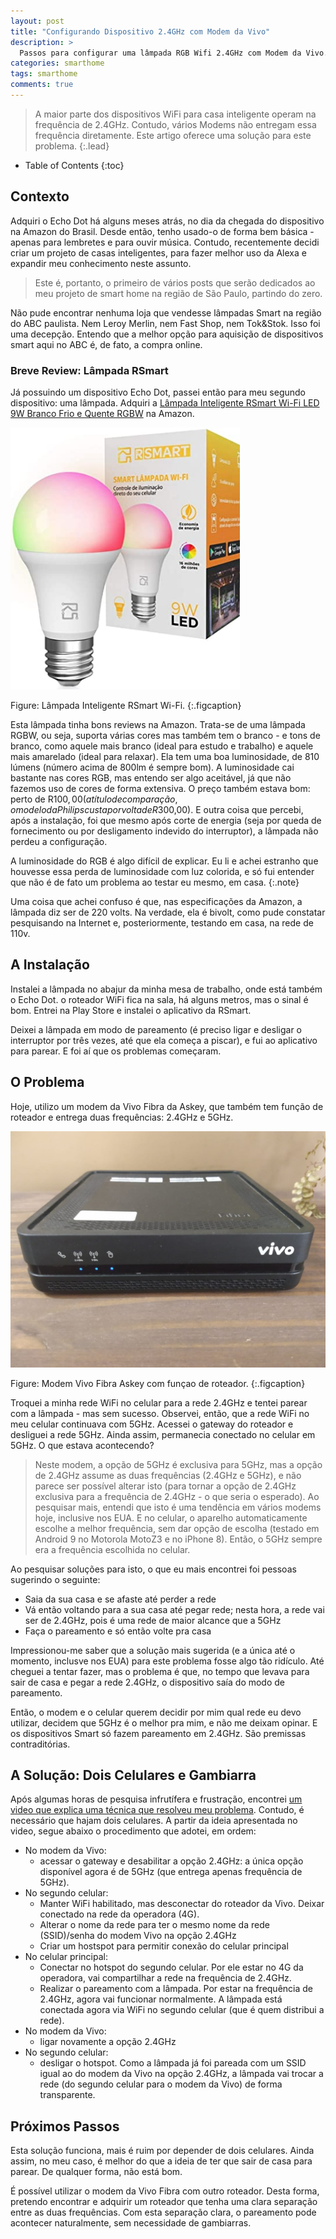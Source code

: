 ```yaml
---
layout: post
title: "Configurando Dispositivo 2.4GHz com Modem da Vivo"
description: >
  Passos para configurar uma lâmpada RGB Wifi 2.4GHz com Modem da Vivo.
categories: smarthome
tags: smarthome
comments: true
---
```

> A maior parte dos dispositivos WiFi para casa inteligente operam na
frequência de 2.4GHz. Contudo, vários Modems não entregam essa frequência
diretamente. Este artigo oferece uma solução para este problema.
{:.lead}

- Table of Contents
{:toc}

## Contexto

Adquiri o Echo Dot há alguns meses atrás, no dia da chegada do dispositivo
na Amazon do Brasil. Desde então, tenho usado-o de forma bem básica - apenas
para lembretes e para ouvir música. Contudo, recentemente decidi criar um
projeto de casas inteligentes, para fazer melhor uso da Alexa e expandir
meu conhecimento neste assunto.

> Este é, portanto, o primeiro de vários posts que serão dedicados ao meu
> projeto de smart home na região de São Paulo, partindo do zero.

Não pude encontrar nenhuma loja que vendesse lâmpadas Smart na região do ABC
paulista. Nem Leroy Merlin, nem Fast Shop, nem Tok&Stok. Isso foi uma decepção.
Entendo que a melhor opção para aquisição de dispositivos smart aqui no ABC é,
de fato, a compra online.

### Breve Review: Lâmpada RSmart

Já possuindo um dispositivo Echo Dot, passei então para meu segundo dispositivo:
uma lâmpada. Adquiri a [Lâmpada Inteligente RSmart Wi-Fi LED 9W Branco Frio e Quente RGBW](https://www.amazon.com.br/gp/product/B08D6X38VV/ref=ppx_yo_dt_b_asin_title_o00_s00?ie=UTF8&psc=1)
na Amazon.

![](/assets/img/blog/smarthome/smarthome-lampada-rsmart.png)

Figure: Lâmpada Inteligente RSmart Wi-Fi.
{:.figcaption}

Esta lâmpada tinha bons reviews na Amazon. Trata-se de uma lâmpada RGBW, ou
seja, suporta várias cores mas também tem o branco - e tons de branco, como
aquele mais branco (ideal para estudo e trabalho) e aquele mais amarelado
(ideal para relaxar). Ela tem uma boa luminosidade, de 810 lúmens (número acima
de 800lm é sempre bom). A luminosidade cai bastante nas cores RGB, mas entendo
ser algo aceitável, já que não fazemos uso de cores de forma extensiva. O preço
também estava bom: perto de R$100,00 (a título de comparação, o modelo da
Philips custa por volta de R$300,00). E outra coisa que percebi, após a
instalação, foi que mesmo após corte de energia (seja por queda de fornecimento
ou por desligamento indevido do interruptor), a lâmpada não perdeu a
configuração.

A luminosidade do RGB é algo difícil de explicar. Eu li e achei estranho
que houvesse essa perda de luminosidade com luz colorida, e só fui entender
que não é de fato um problema ao testar eu mesmo, em casa.
{:.note}

Uma coisa que achei confuso é que, nas especificações da Amazon, a lâmpada diz
ser de 220 volts. Na verdade, ela é bivolt, como pude constatar pesquisando
na Internet e, posteriormente, testando em casa, na rede de 110v.

## A Instalação

Instalei a lâmpada no abajur da minha mesa de trabalho, onde está também o
Echo Dot. o roteador WiFi fica na sala, há alguns metros, mas o sinal é bom.
Entrei na Play Store e instalei o aplicativo da RSmart.

Deixei a lâmpada em modo de pareamento (é preciso ligar e desligar o
interruptor por três vezes, até que ela começa a piscar), e fui ao aplicativo
para parear. E foi aí que os problemas começaram.

## O Problema

Hoje, utilizo um modem da Vivo Fibra da Askey, que também tem função de
roteador e entrega duas frequências: 2.4GHz e 5GHz.

![](/assets/img/blog/smarthome/modem-vivo-fibra.jpeg)

Figure: Modem Vivo Fibra Askey com funçao de roteador.
{:.figcaption}

Troquei a minha rede WiFi no celular para a rede 2.4GHz e tentei parear com
a lâmpada - mas sem sucesso. Observei, então, que a rede WiFi no meu celular
continuava com 5GHz. Acessei o gateway do roteador e desliguei a rede 5GHz.
Ainda assim, permanecia conectado no celular em 5GHz. O que estava acontecendo?

> Neste modem, a opção de 5GHz é exclusiva para 5GHz, mas a opção de 2.4GHz
> assume as duas frequências (2.4GHz e 5GHz), e não parece ser possível
> alterar isto (para tornar a opção de 2.4GHz exclusiva para a frequência
> de 2.4GHz - o que seria o esperado). Ao pesquisar mais, entendi que isto
> é uma tendência em vários modems hoje, inclusive nos EUA. E no celular, o
> aparelho automaticamente escolhe a melhor frequência, sem dar opção de
> escolha (testado em Android 9 no Motorola MotoZ3 e no iPhone 8). Então, o
> 5GHz sempre era a frequência escolhida no celular.

Ao pesquisar soluções para isto, o que eu mais encontrei foi pessoas sugerindo
o seguinte:
- Saia da sua casa e se afaste até perder a rede
- Vá então voltando para a sua casa até pegar rede; nesta hora, a rede vai ser
de 2.4GHz, pois é uma rede de maior alcance que a 5GHz
- Faça o pareamento e só então volte pra casa

Impressionou-me saber que a solução mais sugerida (e a única até o momento,
inclusve nos EUA) para este problema fosse algo tão ridículo. Até cheguei a 
tentar fazer, mas o
problema é que, no tempo que levava para sair de casa e pegar a rede 2.4GHz,
o dispositivo saía do modo de pareamento.

Então, o modem e o celular querem decidir por mim qual rede eu devo utilizar,
decidem que 5GHz é o melhor pra mim, e não me deixam opinar. E os
dispositivos Smart só fazem pareamento em 2.4GHz. São premissas contraditórias.

## A Solução: Dois Celulares e Gambiarra

Após algumas horas de pesquisa infrutífera e frustração, encontrei
[um video que explica uma técnica que resolveu meu problema](https://www.youtube.com/watch?v=iTaI4Aro0xc).
Contudo, é necessário que hajam dois celulares. A partir da ideia apresentada
no video, segue abaixo o procedimento que adotei, em ordem:

- No modem da Vivo:
  - acessar o gateway e desabilitar a opção 2.4GHz: a única opção disponível
  agora é de 5GHz (que entrega apenas frequência de 5GHz).
- No segundo celular:
  - Manter WiFi habilitado, mas desconectar do roteador da Vivo. Deixar
  conectado na rede da operadora (4G).
  - Alterar o nome da rede para ter o mesmo nome da rede (SSID)/senha do modem
  Vivo na opção 2.4GHz
  - Criar um hostspot para permitir conexão do celular principal
- No celular principal:
  - Conectar no hotspot do segundo celular. Por ele estar no 4G da operadora,
  vai compartilhar a rede na frequência de 2.4GHz.
  - Realizar o pareamento com a lâmpada. Por estar na frequência de 2.4GHz,
  agora vai funcionar normalmente. A lâmpada está conectada agora via WiFi no
  segundo celular (que é quem distribui a rede).
- No modem da Vivo:
  - ligar novamente a opção 2.4GHz
- No segundo celular:
  - desligar o hotspot. Como a lâmpada já foi pareada com
  um SSID igual ao do modem da Vivo na opção 2.4GHz, a lâmpada vai trocar a rede
  (do segundo celular para o modem da Vivo) de forma transparente.

## Próximos Passos

Esta solução funciona, mais é ruim por depender de dois celulares. Ainda assim,
no meu caso, é melhor do que a ideia de ter que sair de casa para parear. De
qualquer forma, não está bom.

É possível utilizar o modem da Vivo Fibra com outro roteador. Desta forma,
pretendo encontrar e adquirir um roteador que tenha uma clara separação entre
as duas frequências. Com esta separação clara, o pareamento pode acontecer
naturalmente, sem necessidade de gambiarras.
